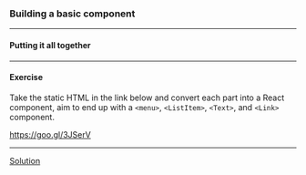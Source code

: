 ### Building a basic component

---

#### Putting it all together

------

#### Exercise

Take the static HTML in the link below and convert each part into a React component, aim to end up with a `<menu>`, `<ListItem>`, `<Text>`, and `<Link>` component.

https://goo.gl/3JSerV

---

[Solution](https://goo.gl/aB9zhY)
